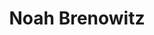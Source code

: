 ---
title: "Noah Brenowitz"
presenter_id: noah_brenowitz
permalink: /member_full_presentations/noah_brenowitz
layout: member_all_presentations
---
